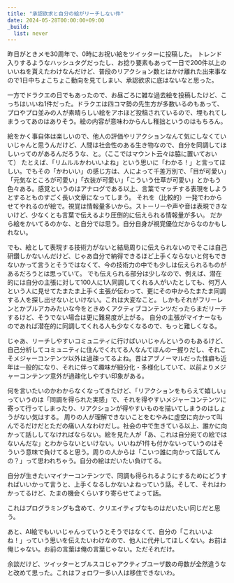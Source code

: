 ```yaml
---
title: "承認欲求と自分の絵がリーチしない件"
date: 2024-05-28T00:00:00+09:00
_build:
  list: never
---
```


昨日がときメモ30周年で、0時にお祝い絵をツイッターに投稿した。
トレンド入りするようなハッシュタグだったし、お捻り要素もあって一日で200件以上のいいねを貰えたわけなんだけど、普段のリアクション数とはかけ離れた出来事なので1日中ちょこちょこ動向を見てしまい、承認欲求に底はないなと思った。

一方でドラクエの日でもあったので、お昼ごろに雑な過去絵を投稿したけど、こっちはいいね1件だった。ドラクエは四コマ勢の先生方が多数いるのもあって、プロやプロ並みの人が素晴らしい絵をアホほど投稿されているので、埋もれてしまうってあのはありそう。絵の内容が意味わからんし稚拙というのはもちろん。

絵をかく事自体は楽しいので、他人の評価やリアクションなんて気にしなくていいじゃんと思うんだけど、人間は社会性のある生き物なので、自分を同調してほしいってのがあるんだろうな、と。（ここではマウント云々は脇に置いておいて）
たとえば、「リムルルかわいいよね」という思いに「わかる！」と言ってほしい。でもその「かわいい」の感じ方は、人によって千差万別で、「目が可愛い」「元気なところが可愛い」「衣装が可愛い」「こういう仕草が可愛い」とかもう色々ある。感覚というのはアナログである以上、言葉でマッチする表現をしようとするとものすごく長い文章になってしまう。
それを（比較的）一発でわからせてやれるのが絵で。視覚は情報量多いから。ストーリーや声や音は表現できないけど、少なくとも言葉で伝えるより圧倒的に伝えられる情報量が多い。
だから絵をかいてるのかな、と自分では思う。自分自身が視覚優位だからなのかもしれない。

でも、絵として表現する技術力がないと結局周りに伝えられないのでそこは自己研鑽しかないんだけど、じゃあ自分で納得できるほど上手くならないと何もできないかって言うとそうではなくて、今の技術力の中でも少しは伝えられるものがあるだろうとは思っていて。
でも伝えられる部分は少しなので、例えば、潜在的には自分の主張に対して100人に1人同調してくれる人がいたとしても、何万人という人に見せてたまたま上手く主張が伝わって、更にその中からたまたま同調する人を探し出せないといけない。これは大変なこと。
しかもそれがフリーレンとかブルアカみたいな今をときめくアクティブコンテンツだったらまだリーチするけど、そうでない場合は更に難易度が上がる。
自分の主張がマイナーなものであれば潜在的に同調してくれる人も少なくなるので、もっと難しくなる。

じゃあ、リーチしやすいコミュニティに行けばいいじゃんというのもあるけど、自己分析してコミュニティに住んでくれてる人なんてほんの一握りだし、それこそメジャーコンテンツ以外は過疎ってるよね。昔はアブノーマルだった性癖も近年は一般的になり、それに伴って趣味が細分化・多様化していて、以前よりメジャーコンテンツ意外が過疎化しやすい印象がある。

何を言いたいのかわからなくなってきたけど、「リアクションをもらえて嬉しい」っていうのは「同調を得られた実感」で、それを得やすいメジャーコンテンツに寄って行ってしまったり、リアクションが得やすいものを描いてしまうのはしょうがない気はする。
周りの人が理解できないことをむやみに虚空に向かって叫んでるだけだとただの痛い人なわけだし。社会の中で生きている以上、誰かに向かって話ししてなければならない。絵を見た人が「あ、これは自分宛ての絵ではないんだな」とわからないといけない。いいねが1件も付かないっていうのはそういう意味で負けてると思う。周りの人からは「こいつ誰に向かって話してんの？」って思われちゃう。自分の絵はだいたい負けてる。

自分が生きたいマイナーコンテンツで、同調も得られるようにするためにどうすればいいかって言うと、上手くなるしかないよねっていう話。そして、それはわかってるけど、たまの機会くらいすり寄らせてよって話。

これはプログラミングも含めて、クリエイティブなものはだいたい同じだと思う。

あと、AI絵でもいいじゃんっていうとそうではなくて、自分の「これいいよね！」っていう思いを伝えたいわけなので、他人に代弁してほしくない。お前は俺じゃない。お前の言葉は俺の言葉じゃない。ただそれだけ。

余談だけど、ツイッターとブルスコじゃアクティブユーザ数の母数が全然違うなと改めて思った。これはフォロワー多い人は移住できないわ。

